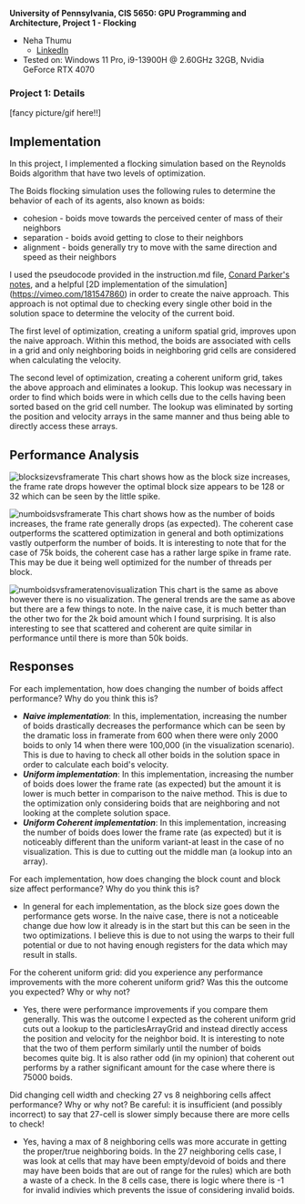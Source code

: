 **University of Pennsylvania, CIS 5650: GPU Programming and Architecture,
Project 1 - Flocking**

* Neha Thumu
  * [LinkedIn](https://www.linkedin.com/in/neha-thumu/)
* Tested on: Windows 11 Pro, i9-13900H @ 2.60GHz 32GB, Nvidia GeForce RTX 4070

### Project 1: Details 

[fancy picture/gif here!!]

## Implementation

In this project, I implemented a flocking simulation based on the Reynolds Boids algorithm that have two levels of optimization.  

The Boids flocking simulation uses the following rules to determine the behavior of each of its agents, also known as boids: 
- cohesion - boids move towards the perceived center of mass of their neighbors
- separation - boids avoid getting to close to their neighbors
- alignment - boids generally try to move with the same direction and speed as their neighbors

I used the pseudocode provided in the instruction.md file, [Conard Parker's notes](http://www.vergenet.net/~conrad/boids/pseudocode.html), and a helpful [2D implementation of the simulation] (https://vimeo.com/181547860) in order to create the naive approach. This approach is not optimal due to checking every single other boid in the solution space to determine the velocity of the current boid. 

The first level of optimization, creating a uniform spatial grid, improves upon the naive approach. Within this method, the boids are associated with cells in a grid and only neighboring boids in neighboring grid cells are considered when calculating the velocity. 

The second level of optimization, creating a coherent uniform grid, takes the above approach and eliminates a lookup. This lookup was necessary in order to find which boids were in which cells due to the cells having been sorted based on the grid cell number. The lookup was eliminated by sorting the position and velocity arrays in the same manner and thus being able to directly access these arrays.

## Performance Analysis 
![blocksizevsframerate](https://github.com/thumun/Project1-CUDA-Flocking/blob/main/images/blocksizevsframerate.png)
This chart shows how as the block size increases, the frame rate drops however the optimal block size appears to be 128 or 32 which can be seen by the little spike. 

![numboidsvsframerate](https://github.com/thumun/Project1-CUDA-Flocking/blob/main/images/numboidsvsframerate.png)
This chart shows how as the number of boids increases, the frame rate generally drops (as expected). The coherent case outperforms the scattered optimization in general and both optimizations vastly outperform the number of boids. It is interesting to note that for the case of 75k boids, the coherent case has a rather large spike in frame rate. This may be due it being well optimized for the number of threads per block.

![numboidsvsframeratenovisualization](https://github.com/thumun/Project1-CUDA-Flocking/blob/main/images/numboidsvsframeratenovisualization.png)
This chart is the same as above however there is no visualization. The general trends are the same as above but there are a few things to note. In the naive case, it is much better than the other two for the 2k boid amount which I found surprising. It is also interesting to see that scattered and coherent are quite similar in performance until there is more than 50k boids. 

## Responses 
For each implementation, how does changing the number of boids affect performance? Why do you think this is?
- ***Naive implementation***: In this, implementation, increasing the number of boids drastically decreases the performance which can be seen by the dramatic loss in framerate from 600 when there were only 2000 boids to only 14 when there were 100,000 (in the visualization scenario). This is due to having to check all other boids in the solution space in order to calculate each boid's velocity.
- ***Uniform implementation***: In this implementation, increasing the number of boids does lower the frame rate (as expected) but the amount it is lower is much better in comparison to the naive method. This is due to the optimization only considering boids that are neighboring and not looking at the complete solution space.
- ***Uniform Coherent implementation***: In this implementation, increasing the number of boids does lower the frame rate (as expected) but it is noticeably different than the uniform variant-at least in the case of no visualization. This is due to cutting out the middle man (a lookup into an array).
  
For each implementation, how does changing the block count and block size affect performance? Why do you think this is?
- In general for each implementation, as the block size goes down the performance gets worse. In the naive case, there is not a noticeable change due how low it already is in the start but this can be seen in the two optimizations. I believe this is due to not using the warps to their full potential or due to not having enough registers for the data which may result in stalls. 

For the coherent uniform grid: did you experience any performance improvements with the more coherent uniform grid? Was this the outcome you expected? Why or why not?
- Yes, there were performance improvements if you compare them generally. This was the outcome I expected as the coherent uniform grid cuts out a lookup to the particlesArrayGrid and instead directly access the position and velocity for the neighbor boid. It is interesting to note that the two of them perform similarly until the number of boids becomes quite big. It is also rather odd (in my opinion) that coherent out performs by a rather significant amount for the case where there is 75000 boids. 
  
Did changing cell width and checking 27 vs 8 neighboring cells affect performance? Why or why not? Be careful: it is insufficient (and possibly incorrect) to say that 27-cell is slower simply because there are more cells to check!
- Yes, having a max of 8 neighboring cells was more accurate in getting the proper/true neighboring boids. In the 27 neighboring cells case, I was look at cells that may have been empty/devoid of boids and there may have been boids that are out of range for the rules) which are both a waste of a check. In the 8 cells case, there is logic where there is -1 for invalid indivies which prevents the issue of considering invalid boids. 
